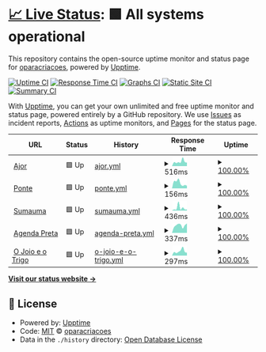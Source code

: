 # [📈 Live Status](https://oparacriacoes.github.io/upptime): <!--live status--> **🟩 All systems operational**

This repository contains the open-source uptime monitor and status page for [oparacriacoes](https://oparacriacoes.github.io/upptime), powered by [Upptime](https://github.com/upptime/upptime).

[![Uptime CI](https://github.com/oparacriacoes/upptime/workflows/Uptime%20CI/badge.svg)](https://github.com/oparacriacoes/upptime/actions?query=workflow%3A%22Uptime+CI%22)
[![Response Time CI](https://github.com/oparacriacoes/upptime/workflows/Response%20Time%20CI/badge.svg)](https://github.com/oparacriacoes/upptime/actions?query=workflow%3A%22Response+Time+CI%22)
[![Graphs CI](https://github.com/oparacriacoes/upptime/workflows/Graphs%20CI/badge.svg)](https://github.com/oparacriacoes/upptime/actions?query=workflow%3A%22Graphs+CI%22)
[![Static Site CI](https://github.com/oparacriacoes/upptime/workflows/Static%20Site%20CI/badge.svg)](https://github.com/oparacriacoes/upptime/actions?query=workflow%3A%22Static+Site+CI%22)
[![Summary CI](https://github.com/oparacriacoes/upptime/workflows/Summary%20CI/badge.svg)](https://github.com/oparacriacoes/upptime/actions?query=workflow%3A%22Summary+CI%22)

With [Upptime](https://upptime.js.org), you can get your own unlimited and free uptime monitor and status page, powered entirely by a GitHub repository. We use [Issues](https://github.com/oparacriacoes/upptime/issues) as incident reports, [Actions](https://github.com/oparacriacoes/upptime/actions) as uptime monitors, and [Pages](https://oparacriacoes.github.io/upptime) for the status page.

<!--start: status pages-->
<!-- This summary is generated by Upptime (https://github.com/upptime/upptime) -->
<!-- Do not edit this manually, your changes will be overwritten -->
<!-- prettier-ignore -->
| URL | Status | History | Response Time | Uptime |
| --- | ------ | ------- | ------------- | ------ |
| <img alt="" src="https://icons.duckduckgo.com/ip3/www.ajor.org.br.ico" height="13"> [Ajor](https://www.ajor.org.br) | 🟩 Up | [ajor.yml](https://github.com/oparacriacoes/upptime/commits/HEAD/history/ajor.yml) | <details><summary><img alt="Response time graph" src="./graphs/ajor/response-time-week.png" height="20"> 516ms</summary><br><a href="https://oparacriacoes.github.io/upptime/history/ajor"><img alt="Response time 620" src="https://img.shields.io/endpoint?url=https%3A%2F%2Fraw.githubusercontent.com%2Foparacriacoes%2Fupptime%2FHEAD%2Fapi%2Fajor%2Fresponse-time.json"></a><br><a href="https://oparacriacoes.github.io/upptime/history/ajor"><img alt="24-hour response time 420" src="https://img.shields.io/endpoint?url=https%3A%2F%2Fraw.githubusercontent.com%2Foparacriacoes%2Fupptime%2FHEAD%2Fapi%2Fajor%2Fresponse-time-day.json"></a><br><a href="https://oparacriacoes.github.io/upptime/history/ajor"><img alt="7-day response time 516" src="https://img.shields.io/endpoint?url=https%3A%2F%2Fraw.githubusercontent.com%2Foparacriacoes%2Fupptime%2FHEAD%2Fapi%2Fajor%2Fresponse-time-week.json"></a><br><a href="https://oparacriacoes.github.io/upptime/history/ajor"><img alt="30-day response time 504" src="https://img.shields.io/endpoint?url=https%3A%2F%2Fraw.githubusercontent.com%2Foparacriacoes%2Fupptime%2FHEAD%2Fapi%2Fajor%2Fresponse-time-month.json"></a><br><a href="https://oparacriacoes.github.io/upptime/history/ajor"><img alt="1-year response time 620" src="https://img.shields.io/endpoint?url=https%3A%2F%2Fraw.githubusercontent.com%2Foparacriacoes%2Fupptime%2FHEAD%2Fapi%2Fajor%2Fresponse-time-year.json"></a></details> | <details><summary><a href="https://oparacriacoes.github.io/upptime/history/ajor">100.00%</a></summary><a href="https://oparacriacoes.github.io/upptime/history/ajor"><img alt="All-time uptime 100.00%" src="https://img.shields.io/endpoint?url=https%3A%2F%2Fraw.githubusercontent.com%2Foparacriacoes%2Fupptime%2FHEAD%2Fapi%2Fajor%2Fuptime.json"></a><br><a href="https://oparacriacoes.github.io/upptime/history/ajor"><img alt="24-hour uptime 100.00%" src="https://img.shields.io/endpoint?url=https%3A%2F%2Fraw.githubusercontent.com%2Foparacriacoes%2Fupptime%2FHEAD%2Fapi%2Fajor%2Fuptime-day.json"></a><br><a href="https://oparacriacoes.github.io/upptime/history/ajor"><img alt="7-day uptime 100.00%" src="https://img.shields.io/endpoint?url=https%3A%2F%2Fraw.githubusercontent.com%2Foparacriacoes%2Fupptime%2FHEAD%2Fapi%2Fajor%2Fuptime-week.json"></a><br><a href="https://oparacriacoes.github.io/upptime/history/ajor"><img alt="30-day uptime 100.00%" src="https://img.shields.io/endpoint?url=https%3A%2F%2Fraw.githubusercontent.com%2Foparacriacoes%2Fupptime%2FHEAD%2Fapi%2Fajor%2Fuptime-month.json"></a><br><a href="https://oparacriacoes.github.io/upptime/history/ajor"><img alt="1-year uptime 100.00%" src="https://img.shields.io/endpoint?url=https%3A%2F%2Fraw.githubusercontent.com%2Foparacriacoes%2Fupptime%2FHEAD%2Fapi%2Fajor%2Fuptime-year.json"></a></details>
| <img alt="" src="https://icons.duckduckgo.com/ip3/ponte.org.ico" height="13"> [Ponte](https://ponte.org) | 🟩 Up | [ponte.yml](https://github.com/oparacriacoes/upptime/commits/HEAD/history/ponte.yml) | <details><summary><img alt="Response time graph" src="./graphs/ponte/response-time-week.png" height="20"> 156ms</summary><br><a href="https://oparacriacoes.github.io/upptime/history/ponte"><img alt="Response time 193" src="https://img.shields.io/endpoint?url=https%3A%2F%2Fraw.githubusercontent.com%2Foparacriacoes%2Fupptime%2FHEAD%2Fapi%2Fponte%2Fresponse-time.json"></a><br><a href="https://oparacriacoes.github.io/upptime/history/ponte"><img alt="24-hour response time 76" src="https://img.shields.io/endpoint?url=https%3A%2F%2Fraw.githubusercontent.com%2Foparacriacoes%2Fupptime%2FHEAD%2Fapi%2Fponte%2Fresponse-time-day.json"></a><br><a href="https://oparacriacoes.github.io/upptime/history/ponte"><img alt="7-day response time 156" src="https://img.shields.io/endpoint?url=https%3A%2F%2Fraw.githubusercontent.com%2Foparacriacoes%2Fupptime%2FHEAD%2Fapi%2Fponte%2Fresponse-time-week.json"></a><br><a href="https://oparacriacoes.github.io/upptime/history/ponte"><img alt="30-day response time 212" src="https://img.shields.io/endpoint?url=https%3A%2F%2Fraw.githubusercontent.com%2Foparacriacoes%2Fupptime%2FHEAD%2Fapi%2Fponte%2Fresponse-time-month.json"></a><br><a href="https://oparacriacoes.github.io/upptime/history/ponte"><img alt="1-year response time 193" src="https://img.shields.io/endpoint?url=https%3A%2F%2Fraw.githubusercontent.com%2Foparacriacoes%2Fupptime%2FHEAD%2Fapi%2Fponte%2Fresponse-time-year.json"></a></details> | <details><summary><a href="https://oparacriacoes.github.io/upptime/history/ponte">100.00%</a></summary><a href="https://oparacriacoes.github.io/upptime/history/ponte"><img alt="All-time uptime 100.00%" src="https://img.shields.io/endpoint?url=https%3A%2F%2Fraw.githubusercontent.com%2Foparacriacoes%2Fupptime%2FHEAD%2Fapi%2Fponte%2Fuptime.json"></a><br><a href="https://oparacriacoes.github.io/upptime/history/ponte"><img alt="24-hour uptime 100.00%" src="https://img.shields.io/endpoint?url=https%3A%2F%2Fraw.githubusercontent.com%2Foparacriacoes%2Fupptime%2FHEAD%2Fapi%2Fponte%2Fuptime-day.json"></a><br><a href="https://oparacriacoes.github.io/upptime/history/ponte"><img alt="7-day uptime 100.00%" src="https://img.shields.io/endpoint?url=https%3A%2F%2Fraw.githubusercontent.com%2Foparacriacoes%2Fupptime%2FHEAD%2Fapi%2Fponte%2Fuptime-week.json"></a><br><a href="https://oparacriacoes.github.io/upptime/history/ponte"><img alt="30-day uptime 100.00%" src="https://img.shields.io/endpoint?url=https%3A%2F%2Fraw.githubusercontent.com%2Foparacriacoes%2Fupptime%2FHEAD%2Fapi%2Fponte%2Fuptime-month.json"></a><br><a href="https://oparacriacoes.github.io/upptime/history/ponte"><img alt="1-year uptime 100.00%" src="https://img.shields.io/endpoint?url=https%3A%2F%2Fraw.githubusercontent.com%2Foparacriacoes%2Fupptime%2FHEAD%2Fapi%2Fponte%2Fuptime-year.json"></a></details>
| <img alt="" src="https://icons.duckduckgo.com/ip3/sumauma.com.ico" height="13"> [Sumauma](https://sumauma.com) | 🟩 Up | [sumauma.yml](https://github.com/oparacriacoes/upptime/commits/HEAD/history/sumauma.yml) | <details><summary><img alt="Response time graph" src="./graphs/sumauma/response-time-week.png" height="20"> 436ms</summary><br><a href="https://oparacriacoes.github.io/upptime/history/sumauma"><img alt="Response time 319" src="https://img.shields.io/endpoint?url=https%3A%2F%2Fraw.githubusercontent.com%2Foparacriacoes%2Fupptime%2FHEAD%2Fapi%2Fsumauma%2Fresponse-time.json"></a><br><a href="https://oparacriacoes.github.io/upptime/history/sumauma"><img alt="24-hour response time 195" src="https://img.shields.io/endpoint?url=https%3A%2F%2Fraw.githubusercontent.com%2Foparacriacoes%2Fupptime%2FHEAD%2Fapi%2Fsumauma%2Fresponse-time-day.json"></a><br><a href="https://oparacriacoes.github.io/upptime/history/sumauma"><img alt="7-day response time 436" src="https://img.shields.io/endpoint?url=https%3A%2F%2Fraw.githubusercontent.com%2Foparacriacoes%2Fupptime%2FHEAD%2Fapi%2Fsumauma%2Fresponse-time-week.json"></a><br><a href="https://oparacriacoes.github.io/upptime/history/sumauma"><img alt="30-day response time 271" src="https://img.shields.io/endpoint?url=https%3A%2F%2Fraw.githubusercontent.com%2Foparacriacoes%2Fupptime%2FHEAD%2Fapi%2Fsumauma%2Fresponse-time-month.json"></a><br><a href="https://oparacriacoes.github.io/upptime/history/sumauma"><img alt="1-year response time 319" src="https://img.shields.io/endpoint?url=https%3A%2F%2Fraw.githubusercontent.com%2Foparacriacoes%2Fupptime%2FHEAD%2Fapi%2Fsumauma%2Fresponse-time-year.json"></a></details> | <details><summary><a href="https://oparacriacoes.github.io/upptime/history/sumauma">100.00%</a></summary><a href="https://oparacriacoes.github.io/upptime/history/sumauma"><img alt="All-time uptime 100.00%" src="https://img.shields.io/endpoint?url=https%3A%2F%2Fraw.githubusercontent.com%2Foparacriacoes%2Fupptime%2FHEAD%2Fapi%2Fsumauma%2Fuptime.json"></a><br><a href="https://oparacriacoes.github.io/upptime/history/sumauma"><img alt="24-hour uptime 100.00%" src="https://img.shields.io/endpoint?url=https%3A%2F%2Fraw.githubusercontent.com%2Foparacriacoes%2Fupptime%2FHEAD%2Fapi%2Fsumauma%2Fuptime-day.json"></a><br><a href="https://oparacriacoes.github.io/upptime/history/sumauma"><img alt="7-day uptime 100.00%" src="https://img.shields.io/endpoint?url=https%3A%2F%2Fraw.githubusercontent.com%2Foparacriacoes%2Fupptime%2FHEAD%2Fapi%2Fsumauma%2Fuptime-week.json"></a><br><a href="https://oparacriacoes.github.io/upptime/history/sumauma"><img alt="30-day uptime 100.00%" src="https://img.shields.io/endpoint?url=https%3A%2F%2Fraw.githubusercontent.com%2Foparacriacoes%2Fupptime%2FHEAD%2Fapi%2Fsumauma%2Fuptime-month.json"></a><br><a href="https://oparacriacoes.github.io/upptime/history/sumauma"><img alt="1-year uptime 100.00%" src="https://img.shields.io/endpoint?url=https%3A%2F%2Fraw.githubusercontent.com%2Foparacriacoes%2Fupptime%2FHEAD%2Fapi%2Fsumauma%2Fuptime-year.json"></a></details>
| <img alt="" src="https://icons.duckduckgo.com/ip3/agendapreta.com.ico" height="13"> [Agenda Preta](https://agendapreta.com) | 🟩 Up | [agenda-preta.yml](https://github.com/oparacriacoes/upptime/commits/HEAD/history/agenda-preta.yml) | <details><summary><img alt="Response time graph" src="./graphs/agenda-preta/response-time-week.png" height="20"> 337ms</summary><br><a href="https://oparacriacoes.github.io/upptime/history/agenda-preta"><img alt="Response time 363" src="https://img.shields.io/endpoint?url=https%3A%2F%2Fraw.githubusercontent.com%2Foparacriacoes%2Fupptime%2FHEAD%2Fapi%2Fagenda-preta%2Fresponse-time.json"></a><br><a href="https://oparacriacoes.github.io/upptime/history/agenda-preta"><img alt="24-hour response time 422" src="https://img.shields.io/endpoint?url=https%3A%2F%2Fraw.githubusercontent.com%2Foparacriacoes%2Fupptime%2FHEAD%2Fapi%2Fagenda-preta%2Fresponse-time-day.json"></a><br><a href="https://oparacriacoes.github.io/upptime/history/agenda-preta"><img alt="7-day response time 337" src="https://img.shields.io/endpoint?url=https%3A%2F%2Fraw.githubusercontent.com%2Foparacriacoes%2Fupptime%2FHEAD%2Fapi%2Fagenda-preta%2Fresponse-time-week.json"></a><br><a href="https://oparacriacoes.github.io/upptime/history/agenda-preta"><img alt="30-day response time 354" src="https://img.shields.io/endpoint?url=https%3A%2F%2Fraw.githubusercontent.com%2Foparacriacoes%2Fupptime%2FHEAD%2Fapi%2Fagenda-preta%2Fresponse-time-month.json"></a><br><a href="https://oparacriacoes.github.io/upptime/history/agenda-preta"><img alt="1-year response time 363" src="https://img.shields.io/endpoint?url=https%3A%2F%2Fraw.githubusercontent.com%2Foparacriacoes%2Fupptime%2FHEAD%2Fapi%2Fagenda-preta%2Fresponse-time-year.json"></a></details> | <details><summary><a href="https://oparacriacoes.github.io/upptime/history/agenda-preta">100.00%</a></summary><a href="https://oparacriacoes.github.io/upptime/history/agenda-preta"><img alt="All-time uptime 99.99%" src="https://img.shields.io/endpoint?url=https%3A%2F%2Fraw.githubusercontent.com%2Foparacriacoes%2Fupptime%2FHEAD%2Fapi%2Fagenda-preta%2Fuptime.json"></a><br><a href="https://oparacriacoes.github.io/upptime/history/agenda-preta"><img alt="24-hour uptime 100.00%" src="https://img.shields.io/endpoint?url=https%3A%2F%2Fraw.githubusercontent.com%2Foparacriacoes%2Fupptime%2FHEAD%2Fapi%2Fagenda-preta%2Fuptime-day.json"></a><br><a href="https://oparacriacoes.github.io/upptime/history/agenda-preta"><img alt="7-day uptime 100.00%" src="https://img.shields.io/endpoint?url=https%3A%2F%2Fraw.githubusercontent.com%2Foparacriacoes%2Fupptime%2FHEAD%2Fapi%2Fagenda-preta%2Fuptime-week.json"></a><br><a href="https://oparacriacoes.github.io/upptime/history/agenda-preta"><img alt="30-day uptime 100.00%" src="https://img.shields.io/endpoint?url=https%3A%2F%2Fraw.githubusercontent.com%2Foparacriacoes%2Fupptime%2FHEAD%2Fapi%2Fagenda-preta%2Fuptime-month.json"></a><br><a href="https://oparacriacoes.github.io/upptime/history/agenda-preta"><img alt="1-year uptime 99.99%" src="https://img.shields.io/endpoint?url=https%3A%2F%2Fraw.githubusercontent.com%2Foparacriacoes%2Fupptime%2FHEAD%2Fapi%2Fagenda-preta%2Fuptime-year.json"></a></details>
| <img alt="" src="https://icons.duckduckgo.com/ip3/ojoioeotrigo.com.br.ico" height="13"> [O Joio e o Trigo](https://ojoioeotrigo.com.br/) | 🟩 Up | [o-joio-e-o-trigo.yml](https://github.com/oparacriacoes/upptime/commits/HEAD/history/o-joio-e-o-trigo.yml) | <details><summary><img alt="Response time graph" src="./graphs/o-joio-e-o-trigo/response-time-week.png" height="20"> 297ms</summary><br><a href="https://oparacriacoes.github.io/upptime/history/o-joio-e-o-trigo"><img alt="Response time 333" src="https://img.shields.io/endpoint?url=https%3A%2F%2Fraw.githubusercontent.com%2Foparacriacoes%2Fupptime%2FHEAD%2Fapi%2Fo-joio-e-o-trigo%2Fresponse-time.json"></a><br><a href="https://oparacriacoes.github.io/upptime/history/o-joio-e-o-trigo"><img alt="24-hour response time 197" src="https://img.shields.io/endpoint?url=https%3A%2F%2Fraw.githubusercontent.com%2Foparacriacoes%2Fupptime%2FHEAD%2Fapi%2Fo-joio-e-o-trigo%2Fresponse-time-day.json"></a><br><a href="https://oparacriacoes.github.io/upptime/history/o-joio-e-o-trigo"><img alt="7-day response time 297" src="https://img.shields.io/endpoint?url=https%3A%2F%2Fraw.githubusercontent.com%2Foparacriacoes%2Fupptime%2FHEAD%2Fapi%2Fo-joio-e-o-trigo%2Fresponse-time-week.json"></a><br><a href="https://oparacriacoes.github.io/upptime/history/o-joio-e-o-trigo"><img alt="30-day response time 263" src="https://img.shields.io/endpoint?url=https%3A%2F%2Fraw.githubusercontent.com%2Foparacriacoes%2Fupptime%2FHEAD%2Fapi%2Fo-joio-e-o-trigo%2Fresponse-time-month.json"></a><br><a href="https://oparacriacoes.github.io/upptime/history/o-joio-e-o-trigo"><img alt="1-year response time 333" src="https://img.shields.io/endpoint?url=https%3A%2F%2Fraw.githubusercontent.com%2Foparacriacoes%2Fupptime%2FHEAD%2Fapi%2Fo-joio-e-o-trigo%2Fresponse-time-year.json"></a></details> | <details><summary><a href="https://oparacriacoes.github.io/upptime/history/o-joio-e-o-trigo">100.00%</a></summary><a href="https://oparacriacoes.github.io/upptime/history/o-joio-e-o-trigo"><img alt="All-time uptime 100.00%" src="https://img.shields.io/endpoint?url=https%3A%2F%2Fraw.githubusercontent.com%2Foparacriacoes%2Fupptime%2FHEAD%2Fapi%2Fo-joio-e-o-trigo%2Fuptime.json"></a><br><a href="https://oparacriacoes.github.io/upptime/history/o-joio-e-o-trigo"><img alt="24-hour uptime 100.00%" src="https://img.shields.io/endpoint?url=https%3A%2F%2Fraw.githubusercontent.com%2Foparacriacoes%2Fupptime%2FHEAD%2Fapi%2Fo-joio-e-o-trigo%2Fuptime-day.json"></a><br><a href="https://oparacriacoes.github.io/upptime/history/o-joio-e-o-trigo"><img alt="7-day uptime 100.00%" src="https://img.shields.io/endpoint?url=https%3A%2F%2Fraw.githubusercontent.com%2Foparacriacoes%2Fupptime%2FHEAD%2Fapi%2Fo-joio-e-o-trigo%2Fuptime-week.json"></a><br><a href="https://oparacriacoes.github.io/upptime/history/o-joio-e-o-trigo"><img alt="30-day uptime 100.00%" src="https://img.shields.io/endpoint?url=https%3A%2F%2Fraw.githubusercontent.com%2Foparacriacoes%2Fupptime%2FHEAD%2Fapi%2Fo-joio-e-o-trigo%2Fuptime-month.json"></a><br><a href="https://oparacriacoes.github.io/upptime/history/o-joio-e-o-trigo"><img alt="1-year uptime 100.00%" src="https://img.shields.io/endpoint?url=https%3A%2F%2Fraw.githubusercontent.com%2Foparacriacoes%2Fupptime%2FHEAD%2Fapi%2Fo-joio-e-o-trigo%2Fuptime-year.json"></a></details>

<!--end: status pages-->

[**Visit our status website →**](https://oparacriacoes.github.io/upptime)

## 📄 License

- Powered by: [Upptime](https://github.com/upptime/upptime)
- Code: [MIT](./LICENSE) © [oparacriacoes](https://oparacriacoes.github.io/upptime)
- Data in the `./history` directory: [Open Database License](https://opendatacommons.org/licenses/odbl/1-0/)

